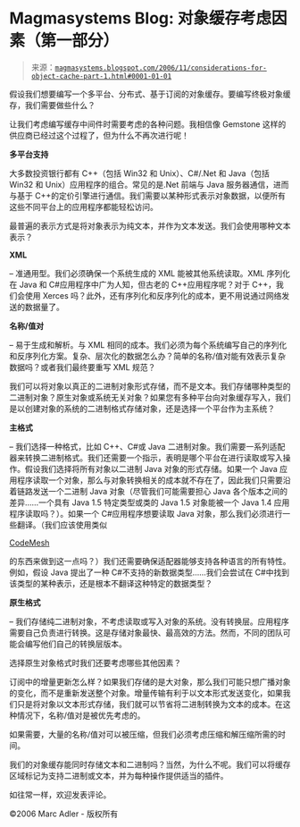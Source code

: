 <!--yml

类别：未分类

日期：2024-05-18 05:15:29

-->

# Magmasystems Blog: 对象缓存考虑因素（第一部分）

> 来源：[`magmasystems.blogspot.com/2006/11/considerations-for-object-cache-part-1.html#0001-01-01`](http://magmasystems.blogspot.com/2006/11/considerations-for-object-cache-part-1.html#0001-01-01)

假设我们想要编写一个多平台、分布式、基于订阅的对象缓存。要编写终极对象缓存，我们需要做些什么？

让我们考虑编写缓存中间件时需要考虑的各种问题。我相信像 Gemstone 这样的供应商已经过这个过程了，但为什么不再次进行呢！

**多平台支持**

大多数投资银行都有 C++（包括 Win32 和 Unix）、C#/.Net 和 Java（包括 Win32 和 Unix）应用程序的组合。常见的是.Net 前端与 Java 服务器通信，进而与基于 C++的定价引擎进行通信。我们需要以某种形式表示对象数据，以便所有这些不同平台上的应用程序都能轻松访问。

最普遍的表示方式是将对象表示为纯文本，并作为文本发送。我们会使用哪种文本表示？

**XML**

– 准通用型。我们必须确保一个系统生成的 XML 能被其他系统读取。XML 序列化在 Java 和 C#应用程序中广为人知，但古老的 C++应用程序呢？对于 C++，我们会使用 Xerces 吗？此外，还有序列化和反序列化的成本，更不用说通过网络发送的数据量了。

**名称/值对**

– 易于生成和解析。与 XML 相同的成本。我们必须为每个系统编写自己的序列化和反序列化方案。复杂、层次化的数据怎么办？简单的名称/值对能有效表示复杂数据吗？或者我们最终要重写 XML 规范？

我们可以将对象以真正的二进制对象形式存储，而不是文本。我们存储哪种类型的二进制对象？原生对象或系统无关对象？如果您有多种平台向对象缓存写入，我们是以创建对象的系统的二进制格式存储对象，还是选择一个平台作为主系统？

**主格式**

– 我们选择一种格式，比如 C++、C#或 Java 二进制对象。我们需要一系列适配器来转换二进制格式。我们还需要一个指示，表明是哪个平台在进行读取或写入操作。假设我们选择将所有对象以二进制 Java 对象的形式存储。如果一个 Java 应用程序读取一个对象，那么与对象转换相关的成本就不存在了，因此我们只需要沿着链路发送一个二进制 Java 对象（尽管我们可能需要担心 Java 各个版本之间的差异……一个具有 Java 1.5 特定类型或类的 Java 1.5 对象能被一个 Java 1.4 应用程序读取吗？）。如果一个 C#应用程序想要读取 Java 对象，那么我们必须进行一些翻译。（我们应该使用类似

[CodeMesh](http://www.codemesh.com/)

的东西来做到这一点吗？）我们还需要确保适配器能够支持各种语言的所有特性。例如，假设 Java 提出了一种 C#不支持的新数据类型……我们会尝试在 C#中找到该类型的某种表示，还是根本不翻译这种特定的数据类型？

**原生格式**

– 我们存储纯二进制对象，不考虑读取或写入对象的系统。没有转换层。应用程序需要自己负责进行转换。这是存储对象最快、最高效的方法。然而，不同的团队可能会编写他们自己的转换层版本。

选择原生对象格式时我们还要考虑哪些其他因素？

订阅中的增量更新怎么样？如果我们存储的是大对象，那么我们可能只想广播对象的变化，而不是重新发送整个对象。增量传输有利于以文本形式发送变化，如果我们只是将对象以文本形式存储，我们就可以节省将二进制转换为文本的成本。在这种情况下，名称/值对是被优先考虑的。

如果需要，大量的名称/值对可以被压缩，但我们必须考虑压缩和解压缩所需的时间。

我们的对象缓存能同时存储文本和二进制吗？当然，为什么不呢。我们可以将缓存区域标记为支持二进制或文本，并为每种操作提供适当的插件。

如往常一样，欢迎发表评论。

©2006 Marc Adler - 版权所有
